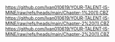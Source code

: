 https://github.com/Ivan010619/YOUR-TALENT-IS-MINE/raw/refs/heads/main/Chapter-1%20(1).CBZ
https://github.com/Ivan010619/YOUR-TALENT-IS-MINE/raw/refs/heads/main/Chapter-2%20(1).CBZ
https://github.com/Ivan010619/YOUR-TALENT-IS-MINE/raw/refs/heads/main/Chapter-2%20(1).CBZ
